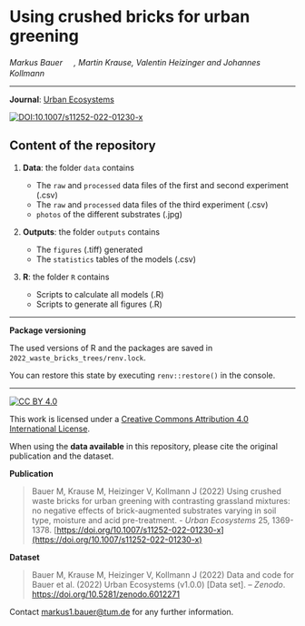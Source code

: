 # Using crushed bricks for urban greening
_Markus Bauer <a href="https://orcid.org/0000-0001-5372-4174"><img src="https://info.orcid.org/wp-content/uploads/2019/11/orcid_16x16.png" width="16" height = "16"></a>, Martin Krause, Valentin Heizinger and Johannes Kollmann <a href="https://orcid.org/0000-0002-4990-3636"><img src="https://info.orcid.org/wp-content/uploads/2019/11/orcid_16x16.png" width="16" height = "16"></a>_  

***

**Journal**: [Urban Ecosystems](https://www.springer.com/journal/11252)

[![DOI:10.1007/s11252-022-01230-x](http://img.shields.io/badge/DOI-10.1007/s11252-022-01230-informational.svg)](https://doi.org/10.1007/s11252-022-01230-x)

## Content of the repository

1. __Data__: the folder `data` contains  
    * The `raw` and `processed` data files of the first and second experiment (.csv) 
    * The `raw` and `processed` data files of the third experiment (.csv) 
    * `photos` of the different substrates (.jpg)
    
3. __Outputs__: the folder `outputs` contains  
    * The `figures` (.tiff) generated
    * The `statistics` tables of the models (.csv)
    
4. __R__: the folder `R` contains  
    * Scripts to calculate all models (.R)
    * Scripts to generate all figures (.R)

***

__Package versioning__

The used versions of R and the packages are saved in `2022_waste_bricks_trees/renv.lock`.

You can restore this state by executing `renv::restore()` in the console.

***

[![CC BY 4.0][cc-by-shield]][cc-by]

This work is licensed under a
[Creative Commons Attribution 4.0 International License][cc-by].

[cc-by]: http://creativecommons.org/licenses/by/4.0/
[cc-by-shield]: https://img.shields.io/badge/License-CC%20BY%204.0-lightgrey.svg

When using the __data available__ in this repository, please cite the original publication and the dataset.  

**Publication**

> Bauer M, Krause M, Heizinger V, Kollmann J (2022) Using crushed waste bricks for urban greening with contrasting grassland mixtures: no negative effects of brick-augmented substrates varying in soil type, moisture and acid pre-treatment. - _Urban Ecosystems_ 25, 1369-1378. [https://doi.org/10.1007/s11252-022-01230-x](https://doi.org/10.1007/s11252-022-01230-x)

__Dataset__

> Bauer M, Krause M, Heizinger V, Kollmann J (2022) Data and code for Bauer et al. (2022) Urban Ecosystems (v1.0.0) [Data set]. – *Zenodo*. https://doi.org/10.5281/zenodo.6012271 

Contact markus1.bauer@tum.de for any further information.  
